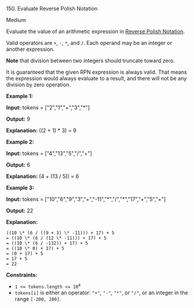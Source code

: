 ﻿150\. Evaluate Reverse Polish Notation

Medium

Evaluate the value of an arithmetic expression in [Reverse Polish Notation](http://en.wikipedia.org/wiki/Reverse_Polish_notation).

Valid operators are `+`, `-`, `*`, and `/`. Each operand may be an integer or another expression.

**Note** that division between two integers should truncate toward zero.

It is guaranteed that the given RPN expression is always valid. That means the expression would always evaluate to a result, and there will not be any division by zero operation.

**Example 1:**

**Input:** tokens = ["2","1","+","3","\*"]

**Output:** 9

**Explanation:** ((2 + 1) \* 3) = 9 

**Example 2:**

**Input:** tokens = ["4","13","5","/","+"]

**Output:** 6

**Explanation:** (4 + (13 / 5)) = 6 

**Example 3:**

**Input:** tokens = ["10","6","9","3","+","-11","\*","/","\*","17","+","5","+"]

**Output:** 22

**Explanation:**

    ((10 \* (6 / ((9 + 3) \* -11))) + 17) + 5
    = ((10 \* (6 / (12 \* -11))) + 17) + 5
    = ((10 \* (6 / -132)) + 17) + 5
    = ((10 \* 0) + 17) + 5
    = (0 + 17) + 5
    = 17 + 5
    = 22 

**Constraints:**

*   <code>1 <= tokens.length <= 10<sup>4</sup></code>
*   `tokens[i]` is either an operator: `"+"`, `"-"`, `"*"`, or `"/"`, or an integer in the range `[-200, 200]`.